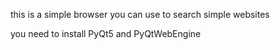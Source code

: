 this is a simple browser you can use to search simple websites

you need to install PyQt5 and PyQtWebEngine